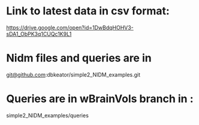 # Link to latest data in csv format: 
https://drive.google.com/open?id=1DwBdqHOHV3-sDA1_ObPK3q1CUQc1K9L1

# Nidm files and queries are in
git@github.com:dbkeator/simple2_NIDM_examples.git 

# Queries are in wBrainVols branch in : 
simple2_NIDM_examples/queries
